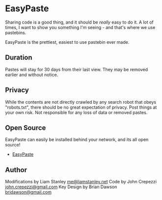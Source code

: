 # EasyPaste

Sharing code is a good thing, and it should be _really_ easy to do it.
A lot of times, I want to show you something I'm seeing - and that's where we
use pastebins.

EasyPaste is the prettiest, easiest to use pastebin ever made.

## Duration

Pastes will stay for 30 days from their last view.  They may be removed earlier
and without notice.

## Privacy

While the contents are not directly crawled by any search robot
that obeys "robots.txt", there should be no great expectation of privacy. Post
things at your own risk. Not responsible for any loss of data or removed
pastes.

## Open Source

EasyPaste can easily be installed behind your network, and its all open source!

* [EasyPaste](https://github.com/Liamraystanley/EasyPaste)

## Author

Modifications by Liam Stanley <me@liamstanley.net>
Code by John Crepezzi <john.crepezzi@gmail.com>
Key Design by Brian Dawson <bridawson@gmail.com>